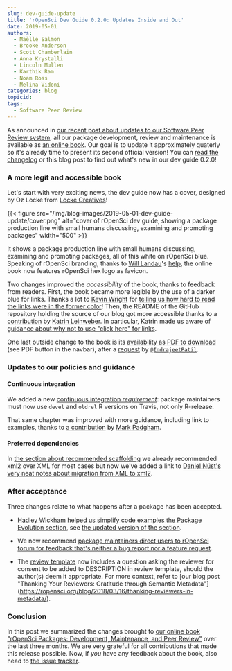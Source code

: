 ```yaml
---
slug: dev-guide-update
title: 'rOpenSci Dev Guide 0.2.0: Updates Inside and Out'
date: 2019-05-01
authors:
  - Maëlle Salmon
  - Brooke Anderson
  - Scott Chamberlain
  - Anna Krystalli
  - Lincoln Mullen
  - Karthik Ram
  - Noam Ross
  - Melina Vidoni
categories: blog
topicid: 
tags:
  - Software Peer Review
---
```


As announced in [our recent post about updates to our Software Peer Review system](/blog/2019/02/01/software-review-news/), all our package development, review and maintenance is available as [an online book](https://ropensci.github.io/dev_guide/). Our goal is to update it approximately quaterly so it's already time to present its second official version! You can [read the changelog](https://ropensci.github.io/dev_guide/booknews.html) or this blog post to find out what's new in our dev guide 0.2.0!

### A more legit and accessible book

Let's start with very exciting news, the dev guide now has a cover, designed by Oz Locke from [Locke Creatives](https://www.lockecreatives.com/)!

{{< figure src="/img/blog-images/2019-05-01-dev-guide-update/cover.png" alt="cover of rOpenSci dev guide, showing a package production line with small humans discussing, examining and promoting packages" width="500" >}}

It shows a package production line with small humans discussing, examining and promoting packages, all of this white on rOpenSci blue. Speaking of rOpenSci branding, thanks to [Will Landau](https://github.com/wlandau)'s [help](https://github.com/ropensci/dev_guide/issues/136), the online book now features rOpenSci hex logo as favicon.

Two changes improved the _accessibility_ of the book, thanks to feedback from readers. First, the book became more legible by the use of a darker blue for links. Thanks a lot to [Kevin Wright](https://github.com/kwstat) for [telling us how hard to read the links were in the former color](https://github.com/ropensci/dev_guide/issues/138)! Then, the README of the GitHub repository holding the source of our blog got more accessible thanks to a [contribution](https://github.com/ropensci/dev_guide/pull/137) by [Katrin Leinweber](https://github.com/katrinleinweber). In particular, Katrin made us aware of [guidance about why not to use "click here" for links](https://webaccess.berkeley.edu/ask-pecan/click-here).

One last outside change to the book is its [availability as PDF to download](https://ropensci.github.io/dev_guide/ropensci-dev-guide.pdf) (see PDF button in the navbar), after a [request](https://github.com/ropensci/dev_guide/issues/131) by [`@IndrajeetPatil`](https://github.com/IndrajeetPatil).

### Updates to our policies and guidance

#### Continuous integration

We added a new [continuous integration *requirement*](https://ropensci.github.io/dev_guide/ci.html#ci): package maintainers must now use `devel` and `oldrel` R versions on Travis, not only R-release.

That same chapter was improved with more guidance, including link to examples, thanks to [a contribution](https://github.com/ropensci/dev_guide/pull/135) by [Mark Padgham](https://github.com/mpadge).

#### Preferred dependencies

In [the section about recommended scaffolding](https://ropensci.github.io/dev_guide/building.html#recommended-scaffolding) we already recommended xml2 over XML for most cases but now we've added a link to [Daniel Nüst's very neat notes about migration from XML to xml2](https://gist.github.com/nuest/3ed3b0057713eb4f4d75d11bb62f2d66).

### After acceptance

Three changes relate to what happens after a package has been accepted.

* [Hadley Wickham](https://github.com/hadley) [helped us simplify code examples the Package Evolution section](https://github.com/ropensci/dev_guide/pull/129), see [the updated version of the section](https://ropensci.github.io/dev_guide/evolution.html).

* We now recommend [package maintainers direct users to rOpenSci forum for feedback that's neither a bug report nor a feature request](https://ropensci.github.io/dev_guide/collaboration.html#contributing-guide).

* The [review template](https://ropensci.github.io/dev_guide/reviewtemplate.html) now includes a question asking the reviewer for consent to be added to DESCRIPTION in review template, should the author(s) deem it appropriate. For more context, refer to [our blog post "Thanking Your Reviewers: Gratitude through Semantic Metadata"]
(https://ropensci.org/blog/2018/03/16/thanking-reviewers-in-metadata/).


### Conclusion

In this post we summarized the changes brought to [our online book "rOpenSci Packages: Development, Maintenance, and Peer Review"](https://ropensci.github.io/dev_guide/) over the last three months. We are very grateful for all contributions that made this release possible. Now, if _you_ have any feedback about the book, also head to [the issue tracker](https://github.com/ropensci/dev_guide/issues/).
